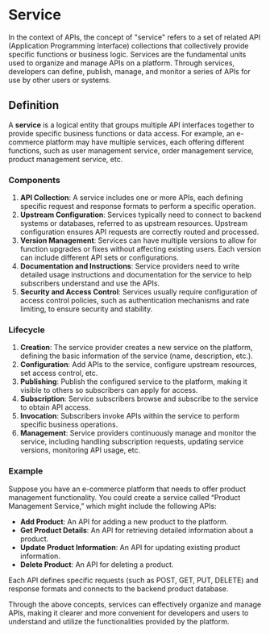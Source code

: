 # Service

In the context of APIs, the concept of "service" refers to a set of related API (Application Programming Interface) collections that collectively provide specific functions or business logic. Services are the fundamental units used to organize and manage APIs on a platform. Through services, developers can define, publish, manage, and monitor a series of APIs for use by other users or systems.

## Definition

A **service** is a logical entity that groups multiple API interfaces together to provide specific business functions or data access. For example, an e-commerce platform may have multiple services, each offering different functions, such as user management service, order management service, product management service, etc.

### Components

1. **API Collection**: A service includes one or more APIs, each defining specific request and response formats to perform a specific operation.
2. **Upstream Configuration**: Services typically need to connect to backend systems or databases, referred to as upstream resources. Upstream configuration ensures API requests are correctly routed and processed.
3. **Version Management**: Services can have multiple versions to allow for function upgrades or fixes without affecting existing users. Each version can include different API sets or configurations.
4. **Documentation and Instructions**: Service providers need to write detailed usage instructions and documentation for the service to help subscribers understand and use the APIs.
5. **Security and Access Control**: Services usually require configuration of access control policies, such as authentication mechanisms and rate limiting, to ensure security and stability.

### Lifecycle

1. **Creation**: The service provider creates a new service on the platform, defining the basic information of the service (name, description, etc.).
2. **Configuration**: Add APIs to the service, configure upstream resources, set access control, etc.
3. **Publishing**: Publish the configured service to the platform, making it visible to others so subscribers can apply for access.
4. **Subscription**: Service subscribers browse and subscribe to the service to obtain API access.
5. **Invocation**: Subscribers invoke APIs within the service to perform specific business operations.
6. **Management**: Service providers continuously manage and monitor the service, including handling subscription requests, updating service versions, monitoring API usage, etc.

### Example

Suppose you have an e-commerce platform that needs to offer product management functionality. You could create a service called “Product Management Service,” which might include the following APIs:

- **Add Product**: An API for adding a new product to the platform.
- **Get Product Details**: An API for retrieving detailed information about a product.
- **Update Product Information**: An API for updating existing product information.
- **Delete Product**: An API for deleting a product.

Each API defines specific requests (such as POST, GET, PUT, DELETE) and response formats and connects to the backend product database.

Through the above concepts, services can effectively organize and manage APIs, making it clearer and more convenient for developers and users to understand and utilize the functionalities provided by the platform.